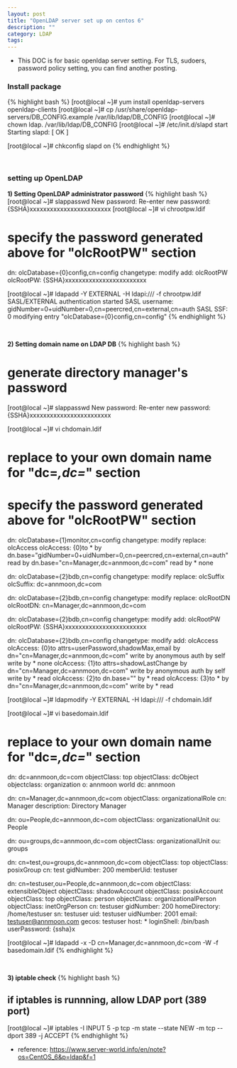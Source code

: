 ```yaml
---
layout: post
title: "OpenLDAP server set up on centos 6"
description: ""
category: LDAP
tags:
---
```


* This DOC is for basic openldap server setting. For TLS, sudoers, password policy setting, you can find another posting.

### Install package

{% highlight bash %}
[root@local ~]# yum install openldap-servers openldap-clients
[root@local ~]# cp /usr/share/openldap-servers/DB_CONFIG.example /var/lib/ldap/DB_CONFIG 
[root@local ~]# chown ldap. /var/lib/ldap/DB_CONFIG 
[root@local ~]# /etc/init.d/slapd start 
Starting slapd: [ OK ]

[root@local ~]# chkconfig slapd on
{% endhighlight %}

<br>

### setting up OpenLDAP

**1) Setting OpenLDAP administrator password**
{% highlight bash %}
[root@local ~]# slappasswd 
New password:
Re-enter new password:
{SSHA}xxxxxxxxxxxxxxxxxxxxxxxx
[root@local ~]# vi chrootpw.ldif
# specify the password generated above for "olcRootPW" section
dn: olcDatabase={0}config,cn=config
changetype: modify
add: olcRootPW
olcRootPW: {SSHA}xxxxxxxxxxxxxxxxxxxxxxxx

[root@local ~]# ldapadd -Y EXTERNAL -H ldapi:/// -f chrootpw.ldif 
SASL/EXTERNAL authentication started
SASL username: gidNumber=0+uidNumber=0,cn=peercred,cn=external,cn=auth
SASL SSF: 0
modifying entry "olcDatabase={0}config,cn=config"
{% endhighlight %}

<br>

**2) Setting domain name on LDAP DB**
{% highlight bash %}
# generate directory manager's password
[root@local ~]# slappasswd 
New password:
Re-enter new password:
{SSHA}xxxxxxxxxxxxxxxxxxxxxxxx

[root@local ~]# vi chdomain.ldif
# replace to your own domain name for "dc=***,dc=***" section
# specify the password generated above for "olcRootPW" section
dn: olcDatabase={1}monitor,cn=config
changetype: modify
replace: olcAccess
olcAccess: {0}to * by dn.base="gidNumber=0+uidNumber=0,cn=peercred,cn=external,cn=auth"
  read by dn.base="cn=Manager,dc=annmoon,dc=com" read by * none

dn: olcDatabase={2}bdb,cn=config
changetype: modify
replace: olcSuffix
olcSuffix: dc=annmoon,dc=com

dn: olcDatabase={2}bdb,cn=config
changetype: modify
replace: olcRootDN
olcRootDN: cn=Manager,dc=annmoon,dc=com

dn: olcDatabase={2}bdb,cn=config
changetype: modify
add: olcRootPW
olcRootPW: {SSHA}xxxxxxxxxxxxxxxxxxxxxxxx

dn: olcDatabase={2}bdb,cn=config
changetype: modify
add: olcAccess
olcAccess: {0}to attrs=userPassword,shadowMax,email by dn="cn=Manager,dc=annmoon,dc=com" write by anonymous auth by self write by * none
olcAccess: {1}to attrs=shadowLastChange by dn="cn=Manager,dc=annmoon,dc=com" write by anonymous auth by self write by * read
olcAccess: {2}to dn.base="" by * read
olcAccess: {3}to * by dn="cn=Manager,dc=annmoon,dc=com" write by * read

[root@local ~]# ldapmodify -Y EXTERNAL -H ldapi:/// -f chdomain.ldif 

[root@local ~]# vi basedomain.ldif
# replace to your own domain name for "dc=***,dc=***" section
dn: dc=annmoon,dc=com
objectClass: top
objectClass: dcObject
objectclass: organization
o: annmoon world
dc: annmoon

dn: cn=Manager,dc=annmoon,dc=com
objectClass: organizationalRole
cn: Manager
description: Directory Manager

dn: ou=People,dc=annmoon,dc=com
objectClass: organizationalUnit
ou: People

dn: ou=groups,dc=annmoon,dc=com
objectClass: organizationalUnit
ou: groups

dn: cn=test,ou=groups,dc=annmoon,dc=com
objectClass: top
objectClass: posixGroup
cn: test
gidNumber: 200
memberUid: testuser


dn: cn=testuser,ou=People,dc=annmoon,dc=com
objectClass: extensibleObject
objectClass: shadowAccount
objectClass: posixAccount
objectClass: top
objectClass: person
objectClass: organizationalPerson
objectClass: inetOrgPerson
cn: testuser
gidNumber: 200
homeDirectory: /home/testuser
sn: testuser
uid: testuser
uidNumber: 2001
email: testuser@annmoon.com
gecos: testuser
host: *
loginShell: /bin/bash
userPassword: {ssha}x

[root@local ~]# ldapadd -x -D cn=Manager,dc=annmoon,dc=com -W -f basedomain.ldif 
{% endhighlight %}

<br>

**3) iptable check**
{% highlight bash %}
## if iptables is runnning, allow LDAP port (389 port)

[root@local ~]# iptables -I INPUT 5 -p tcp -m state --state NEW -m tcp --dport 389 -j ACCEPT 
{% endhighlight %}

* reference: https://www.server-world.info/en/note?os=CentOS_6&p=ldap&f=1